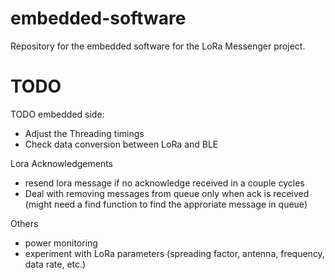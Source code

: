 # embedded-software
Repository for the embedded software for the LoRa Messenger project.

# TODO


TODO embedded side: 

- Adjust the Threading timings
- Check data conversion between LoRa and BLE

Lora Acknowledgements
- resend lora message if no acknowledge received in a couple cycles
- Deal with removing messages from queue only when ack is received (might need a find function to find the approriate message in queue)

Others
- power monitoring
- experiment with LoRa parameters (spreading factor, antenna, frequency, data rate, etc.)
